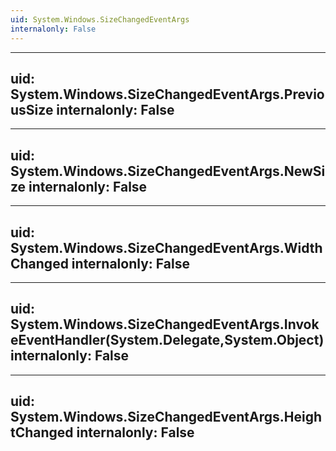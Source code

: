 ```yaml
---
uid: System.Windows.SizeChangedEventArgs
internalonly: False
---
```


---
uid: System.Windows.SizeChangedEventArgs.PreviousSize
internalonly: False
---

---
uid: System.Windows.SizeChangedEventArgs.NewSize
internalonly: False
---

---
uid: System.Windows.SizeChangedEventArgs.WidthChanged
internalonly: False
---

---
uid: System.Windows.SizeChangedEventArgs.InvokeEventHandler(System.Delegate,System.Object)
internalonly: False
---

---
uid: System.Windows.SizeChangedEventArgs.HeightChanged
internalonly: False
---
